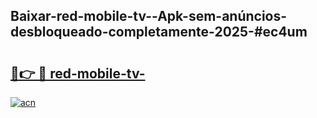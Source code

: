 ## Baixar-red-mobile-tv--Apk-sem-anúncios-desbloqueado-completamente-2025-#ec4um

# <h2><a href="https://ainizakaria.my?title=red-mobile-tv-&ref=22M">🔗👉 🔴 red-mobile-tv-</a></h2>

[![acn](https://github.com/user-attachments/assets/0f9c940e-d8b0-45ae-aac7-cd30a18b3e1c)](https://ainizakaria.my?title=red-mobile-tv-&ref=22M)

